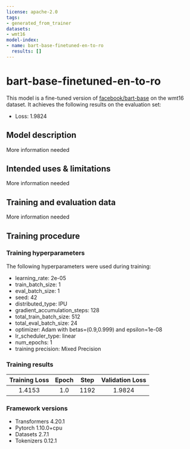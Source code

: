 ```yaml
---
license: apache-2.0
tags:
- generated_from_trainer
datasets:
- wmt16
model-index:
- name: bart-base-finetuned-en-to-ro
  results: []
---
```


<!-- This model card has been generated automatically according to the information the Trainer had access to. You
should probably proofread and complete it, then remove this comment. -->

# bart-base-finetuned-en-to-ro

This model is a fine-tuned version of [facebook/bart-base](https://huggingface.co/facebook/bart-base) on the wmt16 dataset.
It achieves the following results on the evaluation set:
- Loss: 1.9824

## Model description

More information needed

## Intended uses & limitations

More information needed

## Training and evaluation data

More information needed

## Training procedure

### Training hyperparameters

The following hyperparameters were used during training:
- learning_rate: 2e-05
- train_batch_size: 1
- eval_batch_size: 1
- seed: 42
- distributed_type: IPU
- gradient_accumulation_steps: 128
- total_train_batch_size: 512
- total_eval_batch_size: 24
- optimizer: Adam with betas=(0.9,0.999) and epsilon=1e-08
- lr_scheduler_type: linear
- num_epochs: 1
- training precision: Mixed Precision

### Training results

| Training Loss | Epoch | Step | Validation Loss |
|:-------------:|:-----:|:----:|:---------------:|
| 1.4153        | 1.0   | 1192 | 1.9824          |


### Framework versions

- Transformers 4.20.1
- Pytorch 1.10.0+cpu
- Datasets 2.7.1
- Tokenizers 0.12.1
